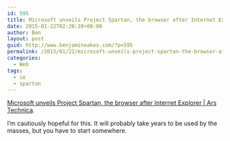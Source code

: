 ```yaml
---
id: 595
title: Microsoft unveils Project Spartan, the browser after Internet Explorer
date: 2015-01-22T02:20:28+00:00
author: Ben
layout: post
guid: http://www.benjaminoakes.com/?p=595
permalink: /2015/01/22/microsoft-unveils-project-spartan-the-browser-after-internet-explorer/
categories:
  - Web
tags:
  - ie
  - spartan
---
```

[Microsoft unveils Project Spartan, the browser after Internet Explorer | Ars Technica](http://arstechnica.com/information-technology/2015/01/microsoft-unveils-project-spartan-the-browser-after-internet-explorer/).

I&#8217;m cautiously hopeful for this. It will probably take years to be used by the masses, but you have to start somewhere.
